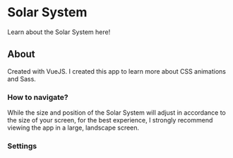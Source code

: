 # Solar System

Learn about the Solar System here!

<h2>About</h2>

Created with VueJS. I created this app to learn more about CSS animations and Sass.



<h3>How to navigate?</h3>

While the size and position of the Solar System will adjust in accordance to the size of your screen, for the best experience, I strongly recommend viewing the app in a large, landscape screen.

<h3>Settings</h3>


